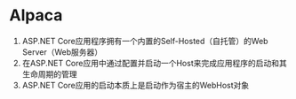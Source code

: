 ﻿# Alpaca

1. ASP.NET Core应用程序拥有一个内置的Self-Hosted（自托管）的Web Server（Web服务器）
2. 在ASP.NET Core应用中通过配置并启动一个Host来完成应用程序的启动和其生命周期的管理
3. ASP.NET Core应用的启动本质上是启动作为宿主的WebHost对象

